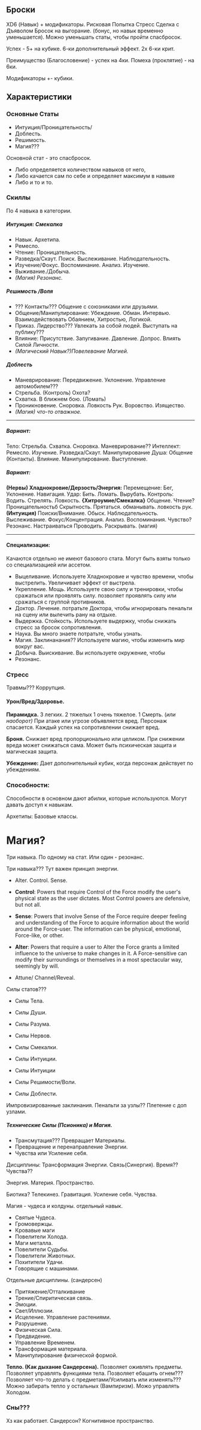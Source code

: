 ## Броски 
XD6 (Навык) + модификаторы. 
Рисковая Попытка
Стресс
Сделка с Дъяволом
Бросок на выгорание. (бонус, но навык временно уменьшается).
Можно уменьшать статы, чтобы пройти спасбросок. 


Успех - 5+ на кубике. 
6-ки дополнительный эффект. 
2х 6-ки крит. 

Преимущество (Благословение) - успех на 4ки. 
Помеха (проклятие) - на 6ки. 

Модификаторы +- кубики. 


## Характеристики

### Основные Статы 
- Интуиция/Проницательность/
- Доблесть.
- Решимость.
- Магия???

Основной стат - это спасбросок. 
- Либо определяется количеством навыков от него, 
- Либо качается сам по себе и определяет максимум в навыке 
- Либо и то и то.

### Скиллы
По 4 навыка в категории. 
##### Интуиция: Смекалка
- Навык. Архетипа. 
- Ремесло. 
- Чтение: Проницательность. 
- Разведка/Скаут. Поиск. Выслеживание. Наблюдательность. 
- Изучение/Фокус. Воспоминание. Анализ. Изучение. 
- Выживание./Добыча.  
- *(Магия) Резонанс.* 
##### Решимость /Воля
- ??? Контакты??? Общение с союзниками или друзьями. 
- Общение/Манипулирование: Убеждение. Обман. Интервью. Взаимодействовать Обаянием, Хитростью, Логикой.
- Приказ. Лидерство??? Увлекать за собой людей. Выступать на публику??? 
- Влияние: Присутствие. Запугивание. Давление. Допрос. Влиять Силой Личности. 
- *(Магический Навык?)Повелевание Магией.* 
##### Доблесть 
- Маневрирование: Передвижение. Уклонение. Управление автомобилем???  
- Стрельба. (Контроль) Охота?
- Схватка. В ближнем бою. (Ломать)
- Проникновение. Сноровка. Ловкость Рук. Воровство. Изящество. 
- *(Магия)* *что-то отважное.*  
________
##### **Вариант:** 
Тело: Стрельба. Схватка. Сноровка. Маневрирование??
Интеллект: Ремесло. Изучение. Разведка/Скаут. Манипулирование
Душа: Общение (Контакты). Влияние. Манипулирование. Выступление. 

##### Вариант:
**(Нервы)  Хладнокровие/Дерзость/Энергия:** 
Перемещение: Бег, Уклонение. Навигация. 
Удар: Бить. Ломать. Вырубать. 
Контроль: Водить. Стрелять. Ловкость. 
**{Хитроумие/Смекалка}**
Общение. 
Чтение? Проницательностьб
Скрытность. Прятаться. обманывать. ловкость рук. 
**(Интуиция)**
Поиски/Внимание. Обыск. Наблюдательность. Выслеживание. 
Фокус/Концентрация. Анализ. Воспоминания. 
Чувство? Резонанс. Настраиваться Проводить. Раскрывать. (магия)

____

#### Специализации: 
Качаются отдельно не имеют базового стата. Могут быть взяты только со специализацией или ассетом. 

- Выцеливание. Используете Хладнокровие и чувство времени, чтобы выстрелить. Увеличивает эффект от выстрела. 
- Укрепление. Мощь. Используете свою силу и тренировки, чтобы сражаться или проявлять силу. позволяет проявлять силу или сражаться с группой противников. 
- Доктор. Лечение. потратьте Доктора, чтобы игнорировать пенальти на сцену или вылечить рану на отдыхе.
- Выдержка. Стойкость. Используете выдержку, чтобы снижать стресс за бросок сопротивления.  
- Наука. Вы много знаете потратьте, чтобы узнать. 
- Магия. Заклинанания?? Используете магию, чтобы изменить мир вокруг вас. 
- Добыча. Выискивание. Вы используете окружение, чтобы 
- Резонанс.

### Стресс

Травмы???
Коррупция. 

#### Урон/Вред/Здоровье. 
**Пирамидка.**  3 легких. 2 тяжелых 1 очень тяжелое. 1 Смерть. (*или наоборот)*
При атаке или угрозе объявляется вред. Персонаж спасается. Каждый успех на сопротивлении снижает вред.

**Броня.** Снижает вред пропорционально или целиком. При снижении вреда может снижаться сама. 
Может быть психическая защита и магическая защита. 

**Убеждение:** Дает дополнительный кубик, когда персонаж действует по убеждениям. 

### Способности:
Способности в основном дают абилки, которые используются. 
Могут давать доступ к навыкам.  

Архетипы: Базовые классы. 

# Магия?

Три навыка. По одному на стат. 
Или один - резонанс. 

Три навыка??? Тут важен принцип энергии. 
- Alter. Control. Sense. 
- **Control**: Powers that require Control of the Force modify the user's physical state as the user dictates. Most Control powers are defensive, but not all.
- **Sense**: Powers that involve Sense of the Force require deeper feeling and understanding of the Force to acquire information about the world around the Force-user. The information can be physical, emotional, Force-like, or other.
- **Alter**: Powers that require a user to Alter the Force grants a limited influence to the universe to make changes in it. A Force-sensitive can modify their surroundings or themselves in a most spectacular way, seemingly by will.

- Attune/ Channel/Reveal.

Силы статов???
- Силы Тела. 
- Силы Души.
- Силы Разума.

- Силы Нервов. 
- Силы Смекалки.
- Силы Интуиции. 

- Силы Интуиции
- Силы Решимости/Воли. 
- Силы Доблести. 





Импровизированные заклинания. 
Пенальти за узлы?? 
Плетение с доп узлами. 

##### Технические Силы (Псионика) и Магия.
- Трансмутация??? Превращает Материалы. 
- Превращение и перенаправление Энергии. 
- Чувства или Усиление себя. 

Дисциплины: Трансформация Энергии. Связь(Синергия). Время?? Чувства??

Энергия. Материя. Пространство.

Биотика? Телекинез. Гравитация. Усиление себя. Чувства. 

Магия - чудеса и колдуны. отдельный навык. 
- Святые Чудеса. 
- Громовержцы.
- Кровавые маги
- Повелители Холода. 
- Маги металла. 
- Повелители Судьбы. 
- Повелители Животных. 
- Похитители Удачи. 
- Говорящие с машинами. 

Отдельные дисциплины. (сандерсен)
- Притяжение/Отталкивание
- Трение/Спиритическая связь. 
- Эмоции.
- Свет/Иллюзии. 
- Исцеление. Управление растениями. 
- Разрушение. 
- Физическая Сила.
- Предвидение.
- Управление Временем. 
- Трансформация материала. 
- Манипулирование физической формой.  

**Тепло. (Как дыхание Сандерсена).** 
Позволяет оживлять предметы. 
Позволяет управлять функциями тела. 
Позволяет ебашить огнем???
Позволяет что-то делать с предметами/Усиливать или изменять???
Можно забирать тепло у остальных  (Вампиризм).
Можо управлять Холодом. 






### Сны???
Хз как работает. Сандерсон? Когнитивное пространство. 


